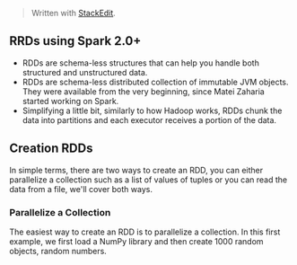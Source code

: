 > Written with [StackEdit](https://stackedit.io/).
## RRDs using Spark 2.0+

- RDDs are schema-less structures that can help you handle both structured and unstructured data.
- RDDs are schema-less distributed collection of immutable JVM objects. They were available from the very beginning, since Matei Zaharia started working on Spark. 
- Simplifying a little bit, similarly to how Hadoop works, RDDs chunk the data into partitions and each executor receives a portion of the data. 

## Creation RDDs
In simple terms, there are two ways to create an RDD, you can either parallelize a collection such as a list of values of tuples or you can read the data from a file, we'll cover both ways.

### Parallelize a Collection
The easiest way to create an RDD is to parallelize a collection. In this first example, we first load a NumPy library and then create 1000 random objects, random numbers.
<!--stackedit_data:
eyJoaXN0b3J5IjpbMTExMDAwMzE3Ml19
-->